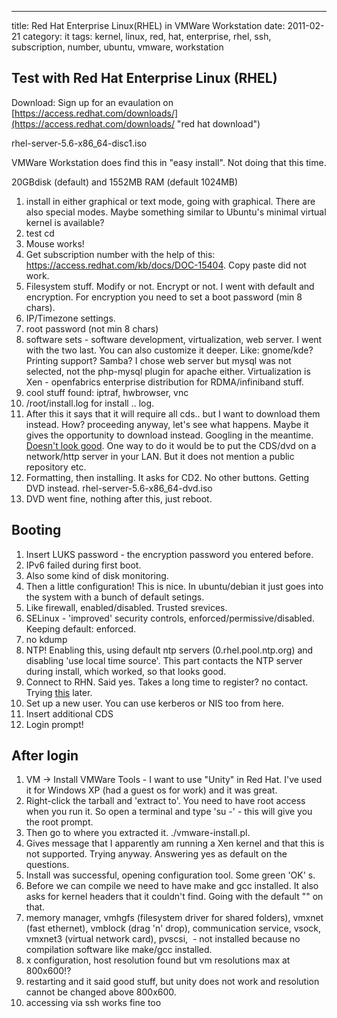 ---
title: Red Hat Enterprise Linux(RHEL) in VMWare Workstation
date: 2011-02-21
category: it
tags: kernel, linux, red, hat, enterprise, rhel, ssh, subscription, number, ubuntu, vmware, workstation

## Test with Red Hat Enterprise Linux (RHEL)

Download: Sign up for an evaulation on [https://access.redhat.com/downloads/](https://access.redhat.com/downloads/ "red hat download")

rhel-server-5.6-x86\_64-disc1.iso

VMWare Workstation does find this in "easy install". Not doing that this time.

20GBdisk (default) and 1552MB RAM (default 1024MB)

1. install in either graphical or text mode, going with graphical. There are also special modes. Maybe something similar to Ubuntu's minimal virtual kernel is available?
2. test cd
3. Mouse works!
4. Get subscription number with the help of this: <https://access.redhat.com/kb/docs/DOC-15404>. Copy paste did not work.
5. Filesystem stuff. Modify or not. Encrypt or not. I went with default and encryption. For encryption you need to set a boot password (min 8 chars).
6. IP/Timezone settings.
7. root password (not min 8 chars)
8. software sets - software development, virtualization, web server. I went with the two last. You can also customize it deeper. Like: gnome/kde? Printing support? Samba? I chose web server but mysql was not selected, not the php-mysql plugin for apache either. Virtualization is Xen - openfabrics enterprise distribution for RDMA/infiniband stuff.
9. cool stuff found: iptraf, hwbrowser, vnc
10. /root/install.log for install .. log.
11. After this it says that it will require all cds.. but I want to download them instead. How? proceeding anyway, let's see what happens. Maybe it gives the opportunity to download instead. Googling in the meantime. [Doesn't look good](http://www.techotopia.com/index.php/Performing_an_RHEL_5_Network_Installation "rhel network instal"). One way to do it would be to put the CDS/dvd on a network/http server in your LAN. But it does not mention a public repository etc.
12. Formatting, then installing. It asks for CD2. No other buttons. Getting DVD instead. rhel-server-5.6-x86\_64-dvd.iso
13. DVD went fine, nothing after this, just reboot.

## Booting

1. Insert LUKS password - the encryption password you entered before.
2. IPv6 failed during first boot.
3. Also some kind of disk monitoring.
4. Then a little configuration! This is nice. In ubuntu/debian it just goes into the system with a bunch of default setings.
5. Like firewall, enabled/disabled. Trusted srevices.
6. SELinux - 'improved' security controls, enforced/permissive/disabled. Keeping default: enforced.
7. no kdump
8. NTP! Enabling this, using default ntp servers (0.rhel.pool.ntp.org) and disabling 'use local time source'. This part contacts the NTP server during install, which worked, so that looks good.
9. Connect to RHN. Said yes. Takes a long time to register? no contact. Trying [this](https://rhn.redhat.com/rhn/help/reference/rhn500/en/s1-registration-yum.jsp "RHN registration red hat") later.
10. Set up a new user. You can use kerberos or NIS too from here.
11. Insert additional CDS
12. Login prompt!

## After login

1. VM -> Install VMWare Tools - I want to use "Unity" in Red Hat. I've used it for Windows XP (had a guest os for work) and it was great.
2. Right-click the tarball and 'extract to'. You need to have root access when you run it. So open a terminal and type 'su -' - this will give you the root prompt.
3. Then go to where you extracted it. ./vmware-install.pl.
4. Gives message that I apparently am running a Xen kernel and that this is not supported. Trying anyway. Answering yes as default on the questions.
5. Install was successful, opening configuration tool. Some green 'OK' s.
6. Before we can compile we need to have make and gcc installed. It also asks for kernel headers that it couldn't find. Going with the default "" on that.
7. memory manager, vmhgfs (filesystem driver for shared folders), vmxnet (fast ethernet), vmblock (drag 'n' drop), communication service, vsock, vmxnet3 (virtual network card), pvscsi,  - not installed because no compilation software like make/gcc installed.
8. x configuration, host resolution found but vm resolutions max at 800x600!?
9. restarting and it said good stuff, but unity does not work and resolution cannot be changed above 800x600.
10. accessing via ssh works fine too
